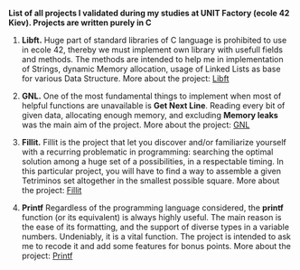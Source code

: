 **List of all projects I validated during my studies at UNIT Factory (ecole 42 Kiev). Projects are written purely in C**
1) **Libft.**
  Huge part of standard libraries of C language is prohibited to use in ecole 42, thereby we must implement own library with     usefull fields and methods. The methods are intended to help me in implementation of Strings, dynamic Memory allocation,       usage of Linked Lists as base for various Data Structure.
  More about the project: <a href="https://github.com/sakenism/Unit/blob/master/libft/libft.en.pdf" target="_blank">Libft</a>
  
2) **GNL.**
  One of the most fundamental things to implement when most of helpful functions are unavailable is **Get Next Line**. Reading   every bit of given data, allocating enough memory, and excluding **Memory leaks** was the main aim of the project.
  More about the project: <a href="https://github.com/sakenism/Unit/blob/master/gnl/get_next_line.en.pdf" target="_blank">GNL</a>

3) **Fillit.**
  Fillit is the project that let you discover and/or familiarize yourself with a recurring problematic in programming:           searching the optimal solution among a huge set of a possibilities, in a respectable timing. In this particular project, you   will have to find a way to assemble a given Tetriminos set altogether in the smallest possible square.
  More about the project: <a href="https://github.com/sakenism/Unit/blob/master/fillit/fillit.en.pdf" target="_blank">Fillit</a>
4) **Printf**
   Regardless of the programming language considered, the **printf** function (or its equivalent) is always highly useful. The    main reason is the ease of its formatting, and the support of diverse types in a variable numbers. Undeniably, it is a vital    function. The project is intended to ask me to recode it and add some features for bonus points.
   More about the project: <a href="https://github.com/sakenism/Unit/blob/master/ft_printf/ft_printf.en.pdf" target="_blank">Printf</a>
